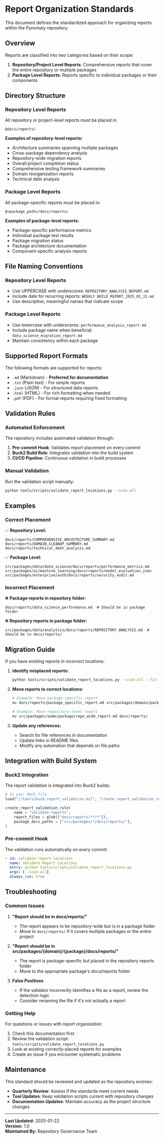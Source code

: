# Report Organization Standards

This document defines the standardized approach for organizing reports within the Pynomaly repository.

## Overview

Reports are classified into two categories based on their scope:

1. **Repository/Project Level Reports**: Comprehensive reports that cover the entire repository or multiple packages
2. **Package Level Reports**: Reports specific to individual packages or their components

## Directory Structure

### Repository Level Reports
All repository or project-level reports must be placed in:
```
@docs/reports/
```

**Examples of repository-level reports:**
- Architecture summaries spanning multiple packages
- Cross-package dependency analysis
- Repository-wide migration reports
- Overall project completion status
- Comprehensive testing framework summaries
- Domain reorganization reports
- Technical debt analysis

### Package Level Reports
All package-specific reports must be placed in:
```
@<package_path>/docs/reports/
```

**Examples of package-level reports:**
- Package-specific performance metrics
- Individual package test results
- Package migration status
- Package architecture documentation
- Component-specific analysis reports

## File Naming Conventions

### Repository Level Reports
- Use UPPERCASE with underscores: `REPOSITORY_ANALYSIS_REPORT.md`
- Include date for recurring reports: `WEEKLY_BUILD_REPORT_2025_01_21.md`
- Use descriptive, meaningful names that indicate scope

### Package Level Reports
- Use lowercase with underscores: `performance_analysis_report.md`
- Include package name when beneficial: `data_science_migration_report.md`
- Maintain consistency within each package

## Supported Report Formats

The following formats are supported for reports:
- `.md` (Markdown) - **Preferred for documentation**
- `.txt` (Plain text) - For simple reports
- `.json` (JSON) - For structured data reports
- `.html` (HTML) - For rich formatting when needed
- `.pdf` (PDF) - For formal reports requiring fixed formatting

## Validation Rules

### Automated Enforcement
The repository includes automated validation through:

1. **Pre-commit Hook**: Validates report placement on every commit
2. **Buck2 Build Rule**: Integrates validation into the build system
3. **CI/CD Pipeline**: Continuous validation in build processes

### Manual Validation
Run the validation script manually:
```bash
python tools/scripts/validate_report_locations.py --scan-all
```

## Examples

### Correct Placement

✅ **Repository Level:**
```
docs/reports/COMPREHENSIVE_ARCHITECTURE_SUMMARY.md
docs/reports/DOMAIN_CLEANUP_SUMMARY.md
docs/reports/technical_debt_analysis.md
```

✅ **Package Level:**
```
src/packages/data/data_science/docs/reports/performance_metrics.md
src/packages/ai/machine_learning/docs/reports/model_evaluation.json
src/packages/enterprise/auth/docs/reports/security_audit.md
```

### Incorrect Placement

❌ **Package reports in repository folder:**
```
docs/reports/data_science_performance.md  # Should be in package folder
```

❌ **Repository reports in package folder:**
```
src/packages/data/analytics/docs/reports/REPOSITORY_ANALYSIS.md  # Should be in docs/reports/
```

## Migration Guide

If you have existing reports in incorrect locations:

1. **Identify misplaced reports:**
   ```bash
   python tools/scripts/validate_report_locations.py --scan-all --fix
   ```

2. **Move reports to correct locations:**
   ```bash
   # Example: Move package-specific report
   mv docs/reports/package_specific_report.md src/packages/domain/package/docs/reports/
   
   # Example: Move repository-level report
   mv src/packages/some/package/repo_wide_report.md docs/reports/
   ```

3. **Update any references:**
   - Search for file references in documentation
   - Update links in README files
   - Modify any automation that depends on file paths

## Integration with Build System

### Buck2 Integration
The report validation is integrated into Buck2 builds:

```python
# In your BUCK file
load("//tools/buck:report_validation.bzl", "create_report_validation_rule")

create_report_validation_rule(
    name = "validate-reports",
    report_files = glob(["docs/reports/**/*"]),
    package_docs_paths = ["src/packages/*/docs/reports/"],
)
```

### Pre-commit Hook
The validation runs automatically on every commit:

```yaml
- id: validate-report-locations
  name: Validate Report Locations  
  entry: python tools/scripts/validate_report_locations.py
  args: [--scan-all]
  always_run: true
```

## Troubleshooting

### Common Issues

1. **"Report should be in docs/reports/"**
   - The report appears to be repository-wide but is in a package folder
   - Move to `docs/reports/` if it covers multiple packages or the entire project

2. **"Report should be in src/packages/{domain}/{package}/docs/reports/"**
   - The report is package-specific but placed in the repository reports folder
   - Move to the appropriate package's docs/reports folder

3. **False Positives**
   - If the validator incorrectly identifies a file as a report, review the detection logic
   - Consider renaming the file if it's not actually a report

### Getting Help

For questions or issues with report organization:

1. Check this documentation first
2. Review the validation script: `tools/scripts/validate_report_locations.py`
3. Look at existing correctly-placed reports for examples
4. Create an issue if you encounter systematic problems

## Maintenance

This standard should be reviewed and updated as the repository evolves:

- **Quarterly Review**: Assess if the standards meet current needs
- **Tool Updates**: Keep validation scripts current with repository changes
- **Documentation Updates**: Maintain accuracy as the project structure changes

---

**Last Updated:** 2025-01-22  
**Version:** 1.0  
**Maintained By:** Repository Governance Team